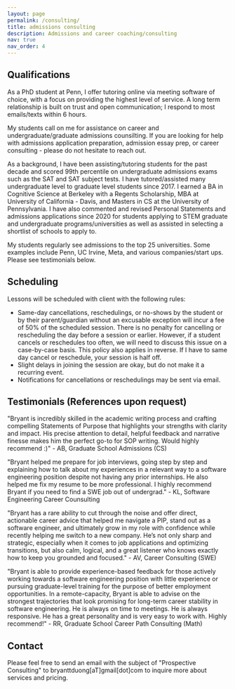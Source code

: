 ```yaml
---
layout: page
permalink: /consulting/
title: admissions consulting
description: Admissions and career coaching/consulting
nav: true
nav_order: 4
---
```


## Qualifications

As a PhD student at Penn, I offer tutoring online via meeting software of choice, with a focus on providing the highest level of service. A long term relationship is built on trust and open communication; I respond to most emails/texts within 6 hours.

My students call on me for assistance on career and undergraduate/graduate admissions counsilting. If you are looking for help with admissions application preparation, admission essay prep, or career consulting - please do not hesitate to reach out. 

As a background, I have been assisting/tutoring students for the past decade and scored 99th percentile on undergraduate admissions exams such as the SAT and SAT subject tests. I have tutored/assisted many undergraduate level to graduate level students since 2017. I earned a BA in Cognitive Science at Berkeley with a Regents Scholarship, MBA at University of California - Davis, and Masters in CS at the University of Pennsylvania. I have also commented and revised Personal Statements and admissions applications since 2020 for students applying to STEM graduate and undergraduate programs/universities as well as assisted in selecting a shortlist of schools to apply to.

My students regularly see admissions to the top 25 universities. Some examples include Penn, UC Irvine, Meta, and various companies/start ups. Please see testimonials below.

## Scheduling

Lessons will be scheduled with client with the following rules:

* Same-day cancellations, reschedulings, or no-shows by the student or by their parent/guardian without an excusable exception will incur a fee of 50% of the scheduled session. There is no penalty for cancelling or rescheduling the day before a session or earlier. However, if a student cancels or reschedules too often, we will need to discuss this issue on a case-by-case basis. This policy also applies in reverse. If I have to same day cancel or reschedule, your session is half off.
* Slight delays in joining the session are okay, but do not make it a recurring event.
* Notifications for cancellations or reschedulings may be sent via email.

## Testimonials (References upon request)

"Bryant is incredibly skilled in the academic writing process and crafting compelling Statements of Purpose that highlights your strengths with clarity and impact. His precise attention to detail, helpful feedback and narrative finesse makes him the perfect go-to for SOP writing. Would highly recommend :)" - AB, Graduate School Admissions (CS)

"Bryant helped me prepare for job interviews, going step by step and explaining how to talk about my experiences in a relevant way to a software engineering position despite not having any prior internships. He also helped me fix my resume to be more professional. I highly recommend Bryant if you need to find a SWE job out of undergrad." - KL, Software Engineering Career Counsulting

"Bryant has a rare ability to cut through the noise and offer direct, actionable career advice that helped me navigate a PIP, stand out as a software engineer, and ultimately grow in my role with confidence while recently helping me switch to a new company. He’s not only sharp and strategic, especially when it comes to job applications and optimizing transitions, but also calm, logical, and a great listener who knows exactly how to keep you grounded and focused." - AV, Career Consulting (SWE)

"Bryant is able to provide experience-based feedback for those actively working towards a software engineering position with little experience or pursuing graduate-level training for the purpose of better employment opportunities. In a remote-capacity, Bryant is able to advise on the strongest trajectories that look promising for long-term career stability in software engineering. He is always on time to meetings. He is always responsive. He has a great personality and is very easy to work with. Highly recommend!" - RR, Graduate School Career Path Consulting (Math)

## Contact

Please feel free to send an email with the subject of "Prospective Consulting" to bryanttduong[aT]gmail[dot]com to inquire more about services and pricing.
